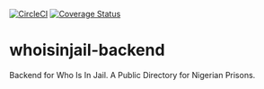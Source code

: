 [![CircleCI](https://circleci.com/gh/web-raiders/whoisinjail-backend/tree/develop.svg?style=svg&circle-token=eb2136ed4ddbce87b9ceb2fd9894827589a7f2f9)](https://circleci.com/gh/pseudogarden/whoisinjail-backend/tree/develop)
[![Coverage Status](https://coveralls.io/repos/github/web-raiders/whoisinjail-backend/badge.svg?branch=develop)](https://coveralls.io/github/web-raiders/whoisinjail-backend?branch=develop)

# whoisinjail-backend
Backend for Who Is In Jail. A Public Directory for Nigerian Prisons.
